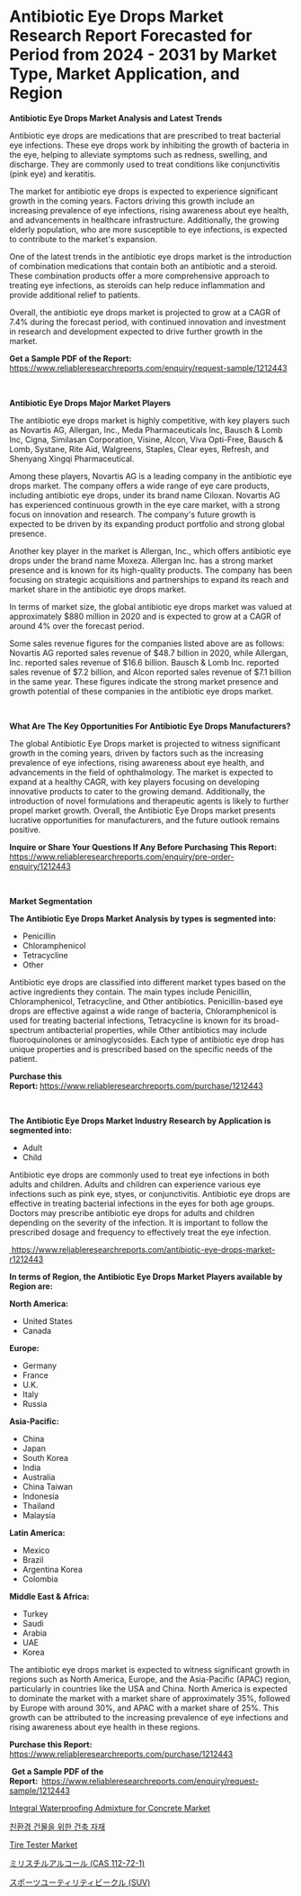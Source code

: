 <p><h1>Antibiotic Eye Drops Market Research Report Forecasted for Period from 2024 -  2031 by Market Type, Market Application, and Region</h1></p><p><strong>Antibiotic Eye Drops Market Analysis and Latest Trends</strong></p>
<p><p>Antibiotic eye drops are medications that are prescribed to treat bacterial eye infections. These eye drops work by inhibiting the growth of bacteria in the eye, helping to alleviate symptoms such as redness, swelling, and discharge. They are commonly used to treat conditions like conjunctivitis (pink eye) and keratitis.</p><p>The market for antibiotic eye drops is expected to experience significant growth in the coming years. Factors driving this growth include an increasing prevalence of eye infections, rising awareness about eye health, and advancements in healthcare infrastructure. Additionally, the growing elderly population, who are more susceptible to eye infections, is expected to contribute to the market's expansion.</p><p>One of the latest trends in the antibiotic eye drops market is the introduction of combination medications that contain both an antibiotic and a steroid. These combination products offer a more comprehensive approach to treating eye infections, as steroids can help reduce inflammation and provide additional relief to patients.</p><p>Overall, the antibiotic eye drops market is projected to grow at a CAGR of 7.4% during the forecast period, with continued innovation and investment in research and development expected to drive further growth in the market.</p></p>
<p><strong>Get a Sample PDF of the Report:&nbsp;</strong> <a href="https://www.reliableresearchreports.com/enquiry/request-sample/1212443">https://www.reliableresearchreports.com/enquiry/request-sample/1212443</a></p>
<p>&nbsp;</p>
<p><strong>Antibiotic Eye Drops Major Market Players</strong></p>
<p><p>The antibiotic eye drops market is highly competitive, with key players such as Novartis AG, Allergan, Inc., Meda Pharmaceuticals Inc, Bausch & Lomb Inc, Cigna, Similasan Corporation, Visine, Alcon, Viva Opti-Free, Bausch & Lomb, Systane, Rite Aid, Walgreens, Staples, Clear eyes, Refresh, and Shenyang Xingqi Pharmaceutical.</p><p>Among these players, Novartis AG is a leading company in the antibiotic eye drops market. The company offers a wide range of eye care products, including antibiotic eye drops, under its brand name Ciloxan. Novartis AG has experienced continuous growth in the eye care market, with a strong focus on innovation and research. The company's future growth is expected to be driven by its expanding product portfolio and strong global presence.</p><p>Another key player in the market is Allergan, Inc., which offers antibiotic eye drops under the brand name Moxeza. Allergan Inc. has a strong market presence and is known for its high-quality products. The company has been focusing on strategic acquisitions and partnerships to expand its reach and market share in the antibiotic eye drops market.</p><p>In terms of market size, the global antibiotic eye drops market was valued at approximately $880 million in 2020 and is expected to grow at a CAGR of around 4% over the forecast period.</p><p>Some sales revenue figures for the companies listed above are as follows: Novartis AG reported sales revenue of $48.7 billion in 2020, while Allergan, Inc. reported sales revenue of $16.6 billion. Bausch & Lomb Inc. reported sales revenue of $7.2 billion, and Alcon reported sales revenue of $7.1 billion in the same year. These figures indicate the strong market presence and growth potential of these companies in the antibiotic eye drops market.</p></p>
<p>&nbsp;</p>
<p><strong>What Are The Key Opportunities For Antibiotic Eye Drops Manufacturers?</strong></p>
<p><p>The global Antibiotic Eye Drops market is projected to witness significant growth in the coming years, driven by factors such as the increasing prevalence of eye infections, rising awareness about eye health, and advancements in the field of ophthalmology. The market is expected to expand at a healthy CAGR, with key players focusing on developing innovative products to cater to the growing demand. Additionally, the introduction of novel formulations and therapeutic agents is likely to further propel market growth. Overall, the Antibiotic Eye Drops market presents lucrative opportunities for manufacturers, and the future outlook remains positive.</p></p>
<p><strong>Inquire or Share Your Questions If Any Before Purchasing This Report:</strong> <a href="https://www.reliableresearchreports.com/enquiry/pre-order-enquiry/1212443">https://www.reliableresearchreports.com/enquiry/pre-order-enquiry/1212443</a></p>
<p>&nbsp;</p>
<p><strong>Market Segmentation</strong></p>
<p><strong>The Antibiotic Eye Drops Market Analysis by types is segmented into:</strong></p>
<p><ul><li>Penicillin</li><li>Chloramphenicol</li><li>Tetracycline</li><li>Other</li></ul></p>
<p><p>Antibiotic eye drops are classified into different market types based on the active ingredients they contain. The main types include Penicillin, Chloramphenicol, Tetracycline, and Other antibiotics. Penicillin-based eye drops are effective against a wide range of bacteria, Chloramphenicol is used for treating bacterial infections, Tetracycline is known for its broad-spectrum antibacterial properties, while Other antibiotics may include fluoroquinolones or aminoglycosides. Each type of antibiotic eye drop has unique properties and is prescribed based on the specific needs of the patient.</p></p>
<p><strong>Purchase this Report:&nbsp;</strong><a href="https://www.reliableresearchreports.com/purchase/1212443">https://www.reliableresearchreports.com/purchase/1212443</a></p>
<p>&nbsp;</p>
<p><strong>The Antibiotic Eye Drops Market Industry Research by Application is segmented into:</strong></p>
<p><ul><li>Adult</li><li>Child</li></ul></p>
<p><p>Antibiotic eye drops are commonly used to treat eye infections in both adults and children. Adults and children can experience various eye infections such as pink eye, styes, or conjunctivitis. Antibiotic eye drops are effective in treating bacterial infections in the eyes for both age groups. Doctors may prescribe antibiotic eye drops for adults and children depending on the severity of the infection. It is important to follow the prescribed dosage and frequency to effectively treat the eye infection.</p></p>
<p><a href="https://www.reliableresearchreports.com/antibiotic-eye-drops-market-r1212443">&nbsp;https://www.reliableresearchreports.com/antibiotic-eye-drops-market-r1212443</a></p>
<p><strong>In terms of Region, the Antibiotic Eye Drops Market Players available by Region are:</strong></p>
<p>
    <p> <strong> North America: </strong>
        <ul>
            <li>United States</li>
            <li>Canada</li>
        </ul>
        </p> 
    <p> <strong> Europe: </strong>
        <ul>
            <li>Germany</li>
            <li>France</li>
            <li>U.K.</li>
            <li>Italy</li>
            <li>Russia</li>
        </ul>
        </p> 
    <p> <strong> Asia-Pacific: </strong>
        <ul>
            <li>China</li>
            <li>Japan</li>
            <li>South Korea</li>
            <li>India</li>
            <li>Australia</li>
            <li>China Taiwan</li>
            <li>Indonesia</li>
            <li>Thailand</li>
            <li>Malaysia</li>
        </ul>
        </p> 
    <p> <strong> Latin America: </strong>
        <ul>
            <li>Mexico</li>
            <li>Brazil</li>
            <li>Argentina Korea</li>
            <li>Colombia</li>
        </ul>
        </p> 
    <p> <strong> Middle East & Africa: </strong>
        <ul>
            <li>Turkey</li>
            <li>Saudi</li>
            <li>Arabia</li>
            <li>UAE</li>
            <li>Korea</li>
        </ul>
    </p>
    </p>
<p><p>The antibiotic eye drops market is expected to witness significant growth in regions such as North America, Europe, and the Asia-Pacific (APAC) region, particularly in countries like the USA and China. North America is expected to dominate the market with a market share of approximately 35%, followed by Europe with around 30%, and APAC with a market share of 25%. This growth can be attributed to the increasing prevalence of eye infections and rising awareness about eye health in these regions.</p></p>
<p><strong>Purchase this Report: </strong><a href="https://www.reliableresearchreports.com/purchase/1212443">https://www.reliableresearchreports.com/purchase/1212443</a></p>
<p>&nbsp;<strong>Get a Sample PDF of the Report:&nbsp;&nbsp;</strong><a href="https://www.reliableresearchreports.com/enquiry/request-sample/1212443">https://www.reliableresearchreports.com/enquiry/request-sample/1212443</a></p>
<p><strong></strong></p>
<p><p><a href="https://github.com/Airanohannonzb68e5pb53oc1/Market-Research-Report-List-2/blob/main/integral-waterproofing-admixture-for-concrete-market.md">Integral Waterproofing Admixture for Concrete Market</a></p><p><a href="https://github.com/johneahan44556754/Market-Research-Report-List-1/blob/main/125981495714.md">친환경 건물을 위한 건축 자재</a></p><p><a href="https://github.com/fiixsa/Market-Research-Report-List-2/blob/main/tire-tester-market.md">Tire Tester Market</a></p><p><a href="https://github.com/AriMuller2009/Market-Research-Report-List-1/blob/main/3746659102169.md">ミリスチルアルコール (CAS 112-72-1)</a></p><p><a href="https://medium.com/@kaitlensen45645/2024%E5%B9%B4%E3%81%8B%E3%82%892031%E5%B9%B4%E3%81%BE%E3%81%A7%E3%81%AE%E6%9C%9F%E9%96%93%E3%81%AE%E3%82%B9%E3%83%9D%E3%83%BC%E3%83%84-%E3%83%A6%E3%83%BC%E3%83%86%E3%82%A3%E3%83%AA%E3%83%86%E3%82%A3-%E3%83%93%E3%83%BC%E3%82%AF%E3%83%AB-suv-%E3%81%AE%E5%B8%82%E5%A0%B4%E5%88%86%E6%9E%90%E3%81%A8%E8%A6%8F%E6%A8%A1%E4%BA%88%E6%B8%AC-60b27f6cc142">スポーツユーティリティビークル (SUV)</a></p></p>